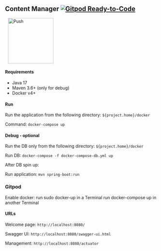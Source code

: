 ## Content Manager [![Gitpod Ready-to-Code](https://img.shields.io/badge/Gitpod-ready--to--code-blue?logo=gitpod)](https://gitpod.io/from-referrer/)


<a href="https://gitpod.io/from-referrer/" style="padding: 10px;">
    <img src="https://gitpod.io/button/open-in-gitpod.svg" width="150" alt="Push" align="center">
</a>

#### Requirements
* Java 17
* Maven 3.6+ (only for debug)
* Docker v4+

#### Run
Run the application from the following directory: ```${project.home}/docker```

Command: ```docker-compose up```

#### Debug - optional

Run the DB only from the following directory: ```${project.home}/docker```

Run DB: ```docker-compose -f docker-compose-db.yml up```

After DB spin up:

Run application: ```mvn spring-boot:run```

### Gitpod

Enable docker:
run sudo docker-up in a Terminal
run docker-compose up in another Terminal


#### URLs

Welcome page: ```http://localhost:8080/```

Swagger UI: ```http://localhost:8080/swagger-ui.html```

Management: ```http://localhost:8080/actuator``` 
